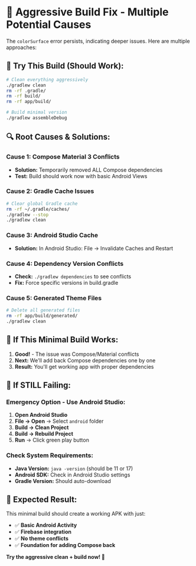 # 🔧 Aggressive Build Fix - Multiple Potential Causes

The `colorSurface` error persists, indicating deeper issues. Here are multiple approaches:

## 🚀 **Try This Build (Should Work):**

```bash
# Clean everything aggressively
./gradlew clean
rm -rf .gradle/
rm -rf build/
rm -rf app/build/

# Build minimal version
./gradlew assembleDebug
```

## 🔍 **Root Causes & Solutions:**

### **Cause 1: Compose Material 3 Conflicts**

- **Solution:** Temporarily removed ALL Compose dependencies
- **Test:** Build should work now with basic Android Views

### **Cause 2: Gradle Cache Issues**

```bash
# Clear global Gradle cache
rm -rf ~/.gradle/caches/
./gradlew --stop
./gradlew clean
```

### **Cause 3: Android Studio Cache**

- **Solution:** In Android Studio: File → Invalidate Caches and Restart

### **Cause 4: Dependency Version Conflicts**

- **Check:** `./gradlew dependencies` to see conflicts
- **Fix:** Force specific versions in build.gradle

### **Cause 5: Generated Theme Files**

```bash
# Delete all generated files
rm -rf app/build/generated/
./gradlew clean
```

## 🎯 **If This Minimal Build Works:**

1. **Good!** - The issue was Compose/Material conflicts
2. **Next:** We'll add back Compose dependencies one by one
3. **Result:** You'll get working app with proper dependencies

## 🔧 **If STILL Failing:**

### **Emergency Option - Use Android Studio:**

1. **Open Android Studio**
2. **File → Open** → Select `android` folder
3. **Build → Clean Project**
4. **Build → Rebuild Project**
5. **Run** → Click green play button

### **Check System Requirements:**

- **Java Version:** `java -version` (should be 11 or 17)
- **Android SDK:** Check in Android Studio settings
- **Gradle Version:** Should auto-download

## 📱 **Expected Result:**

This minimal build should create a working APK with just:

- ✅ **Basic Android Activity**
- ✅ **Firebase integration**
- ✅ **No theme conflicts**
- ✅ **Foundation for adding Compose back**

**Try the aggressive clean + build now! 🚀**
